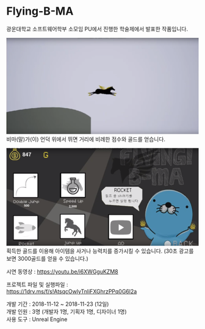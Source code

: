 # Flying-B-MA
광운대학교 소프트웨어학부 소모임 PU에서 진행한 학술제에서 발표한 작품입니다.



![날아라 비마 이미지](img1.PNG)
비마(말)가(이) 언덕 위에서 뛰면 거리에 비례한 점수와 골드를 얻습니다.


![상점 이미지](img2.PNG)
획득한 골드를 이용해 아이템을 사거나 능력치를 증가시킬 수 있습니다. (30초 광고를 보면 3000골드를 얻을 수 있습니다.)


시연 동영상 : https://youtu.be/i6XWGguKZM8

프로젝트 파일 및 실행파일 : https://1drv.ms/f/s!AtsqcOwlyTnliFXGhrzPPq0G6l2a 

개발 기간 : 2018-11-12 ~ 2018-11-23 (12일) <br>
개발 인원 : 3명 (개발자 1명, 기획자 1명, 디자이너 1명)  <br>
사용 도구 : Unreal Engine
